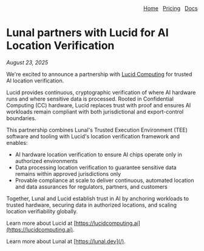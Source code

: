 <div align="right">
  <nav>
    <a href="/">Home</a>&nbsp;&nbsp;
    <a href="/pricing.md">Pricing</a>&nbsp;&nbsp;
    <a href="/docs/">Docs</a>
  </nav>
</div>

# Lunal partners with Lucid for AI Location Verification

*August 23, 2025*

We're excited to announce a partnership with [Lucid Computing](https://lucidcomputing.ai/) for trusted AI location verification.

Lucid provides continuous, cryptographic verification of where AI hardware runs and where sensitive data is processed. Rooted in Confidential Computing (CC) hardware, Lucid replaces trust with proof and ensures AI workloads remain compliant with both jurisdictional and export-control boundaries.

This partnership combines Lunal's Trusted Execution Environment (TEE) software and tooling with Lucid's location verification framework and enables:

- AI hardware location verification to ensure AI chips operate only in authorized environments
- Data processing location verification to guarantee sensitive data remains within approved jurisdictions only
- Provable compliance at scale to deliver continuous, automated location and data assurances for regulators, partners, and customers

Together, Lunal and Lucid establish trust in AI by anchoring workloads to trusted hardware, securing data in authorized locations, and scaling location verifiability globally.

Learn more about Lucid at [https://lucidcomputing.ai](https://lucidcomputing.ai).

Learn more about Lunal at [https://lunal.dev](/).